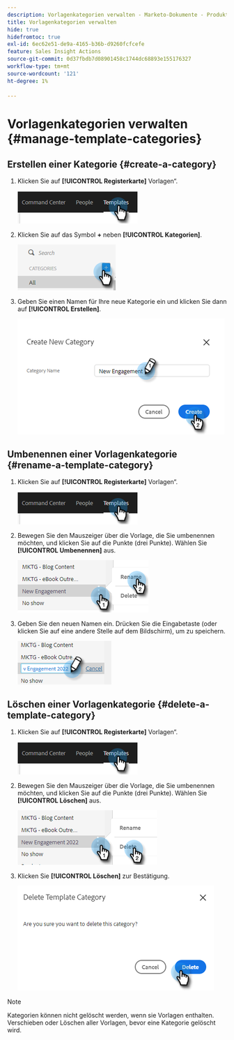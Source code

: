 ```yaml
---
description: Vorlagenkategorien verwalten - Marketo-Dokumente - Produktdokumentation
title: Vorlagenkategorien verwalten
hide: true
hidefromtoc: true
exl-id: 6ec62e51-de9a-4165-b36b-d9260fcfcefe
feature: Sales Insight Actions
source-git-commit: 0d37fbdb7d08901458c1744dc68893e155176327
workflow-type: tm+mt
source-wordcount: '121'
ht-degree: 1%

---
```


# Vorlagenkategorien verwalten {#manage-template-categories}

## Erstellen einer Kategorie {#create-a-category}

1. Klicken Sie auf **[!UICONTROL Registerkarte]** Vorlagen“.

   ![](assets/manage-template-categories-1.png)

1. Klicken Sie auf das Symbol **+** neben **[!UICONTROL Kategorien]**.

   ![](assets/manage-template-categories-2.png)

1. Geben Sie einen Namen für Ihre neue Kategorie ein und klicken Sie dann auf **[!UICONTROL Erstellen]**.

   ![](assets/manage-template-categories-3.png)

## Umbenennen einer Vorlagenkategorie {#rename-a-template-category}

1. Klicken Sie auf **[!UICONTROL Registerkarte]** Vorlagen“.

   ![](assets/manage-template-categories-4.png)

1. Bewegen Sie den Mauszeiger über die Vorlage, die Sie umbenennen möchten, und klicken Sie auf die Punkte (drei Punkte). Wählen Sie **[!UICONTROL Umbenennen]** aus.

   ![](assets/manage-template-categories-5.png)

1. Geben Sie den neuen Namen ein. Drücken Sie die Eingabetaste (oder klicken Sie auf eine andere Stelle auf dem Bildschirm), um zu speichern.

   ![](assets/manage-template-categories-6.png)

## Löschen einer Vorlagenkategorie {#delete-a-template-category}

1. Klicken Sie auf **[!UICONTROL Registerkarte]** Vorlagen“.

   ![](assets/manage-template-categories-7.png)

1. Bewegen Sie den Mauszeiger über die Vorlage, die Sie umbenennen möchten, und klicken Sie auf die Punkte (drei Punkte). Wählen Sie **[!UICONTROL Löschen]** aus.

   ![](assets/manage-template-categories-8.png)

1. Klicken Sie **[!UICONTROL Löschen]** zur Bestätigung.

   ![](assets/manage-template-categories-9.png)

>[!NOTE]
>
>Kategorien können nicht gelöscht werden, wenn sie Vorlagen enthalten. Verschieben oder Löschen aller Vorlagen, bevor eine Kategorie gelöscht wird.
